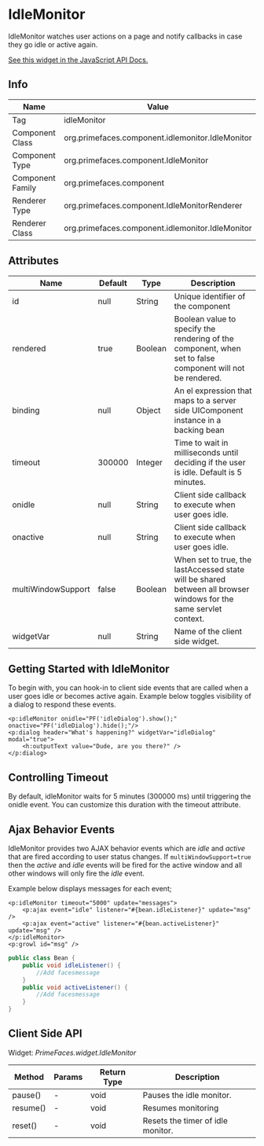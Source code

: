 # IdleMonitor

IdleMonitor watches user actions on a page and notify callbacks in case they go idle or active again.

[See this widget in the JavaScript API Docs.](../jsdocs/classes/src_primefaces.primefaces.widget.idlemonitor-1.html)

## Info

| Name | Value |
| --- | --- |
| Tag | idleMonitor
| Component Class | org.primefaces.component.idlemonitor.IdleMonitor
| Component Type | org.primefaces.component.IdleMonitor
| Component Family | org.primefaces.component |
| Renderer Type | org.primefaces.component.IdleMonitorRenderer
| Renderer Class | org.primefaces.component.idlemonitor.IdleMonitor

## Attributes

| Name | Default | Type | Description | 
| --- | --- | --- | --- |
id | null | String | Unique identifier of the component
rendered | true | Boolean | Boolean value to specify the rendering of the component, when set to false component will not be rendered.
binding | null | Object | An el expression that maps to a server side UIComponent instance in a backing bean
timeout | 300000 | Integer | Time to wait in milliseconds until deciding if the user is idle. Default is 5 minutes.
onidle | null | String | Client side callback to execute when user goes idle.
onactive | null | String | Client side callback to execute when user goes idle.
multiWindowSupport | false | Boolean | When set to true, the lastAccessed state will be shared between all browser windows for the same servlet context.
widgetVar | null | String | Name of the client side widget.

## Getting Started with IdleMonitor
To begin with, you can hook-in to client side events that are called when a user goes idle or
becomes active again. Example below toggles visibility of a dialog to respond these events.


```xhtml
<p:idleMonitor onidle="PF('idleDialog').show();" onactive="PF('idleDialog').hide();"/>
<p:dialog header="What's happening?" widgetVar="idleDialog" modal="true">
    <h:outputText value="Dude, are you there?" />
</p:dialog>
```
## Controlling Timeout
By default, idleMonitor waits for 5 minutes (300000 ms) until triggering the onidle event. You can
customize this duration with the timeout attribute.

## Ajax Behavior Events
IdleMonitor provides two AJAX behavior events which are _idle_ and _active_ that are fired according to
user status changes. If `multiWindowSupport=true` then the _active_ and _idle_ events will be fired for the
active window and all other windows will only fire the _idle_ event.

Example below displays messages for each event;

```xhtml
<p:idleMonitor timeout="5000" update="messages">
    <p:ajax event="idle" listener="#{bean.idleListener}" update="msg" />
    <p:ajax event="active" listener="#{bean.activeListener}" update="msg" />
</p:idleMonitor>
<p:growl id="msg" />
```
```java
public class Bean {
    public void idleListener() {
        //Add facesmessage
    }
    public void activeListener() {
        //Add facesmessage
    }
}
```
## Client Side API
Widget: _PrimeFaces.widget.IdleMonitor_

| Method | Params | Return Type | Description | 
| --- | --- | --- | --- | 
pause() | - | void | Pauses the idle monitor.
resume() | - | void | Resumes monitoring
reset() | - | void | Resets the timer of idle monitor.

